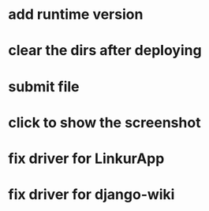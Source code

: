 # add runtime version
# clear the dirs after deploying
# submit file 
# click to show the screenshot
# fix driver for LinkurApp
# fix driver for django-wiki
